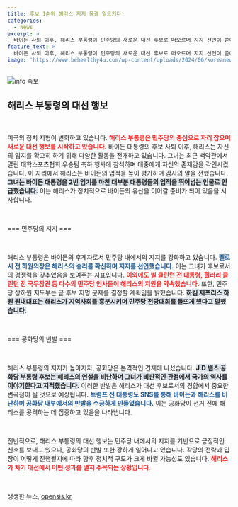 ```yaml
---
title: 후보 1순위 해리스 지지 물결 일으키다!
categories:
  - News
excerpt: >
  바이든 사퇴 이후, 해리스 부통령이 민주당의 새로운 대선 후보로 떠오르며 지지 선언이 쏟아지고 있습니다. 클린턴 부부부터 펠로시까지 강력한 지지 세력 확보로 대선 행보를 본격화한 해리스, 과연 그녀가 민주당을 이끌어 갈 수 있을까요?
feature_text: >
  바이든 사퇴 이후, 해리스 부통령이 민주당의 새로운 대선 후보로 떠오르며 지지 선언이 쏟아지고 있습니다. 클린턴 부부부터 펠로시까지 강력한 지지 세력 확보로 대선 행보를 본격화한 해리스, 과연 그녀가 민주당을 이끌어 갈 수 있을까요?
image: 'https://www.behealthy4u.com/wp-content/uploads/2024/06/koreanews.jpg'
---
```


<p><img src="https://www.behealthy4u.com/wp-content/uploads/2024/06/koreanews.jpg" alt="info 속보" /></p>

<h2 data-ke-size="size26">해리스 부통령의 대선 행보</h2>

<p data-ke-size="size16">&nbsp;</p>

<p>미국의 정치 지형이 변화하고 있습니다. <b><span style="color: #ee2323;">해리스 부통령은 민주당의 중심으로 자리 잡으며 새로운 대선 행보를 시작하고 있습니다.</span></b> 바이든 대통령의 후보 사퇴 이후, 해리스는 자신의 입지를 확고히 하기 위해 다양한 활동을 전개하고 있습니다. 그녀는 최근 백악관에서 열린 대학스포츠협회 우승팀 축하 행사에 참석하며 대중에게 자신의 존재감을 각인시켰습니다. 이 자리에서 해리스는 바이든의 업적을 높이 평가하며 감사의 말을 전했습니다. <b><span style="background-color: #21538527;">그녀는 바이든 대통령을 2번 임기를 마친 대부분 대통령들의 업적을 뛰어넘는 인물로 언급했습니다.</span></b> 이는 해리스가 정치적으로 바이든의 유산을 이어갈 준비가 되어 있음을 시사합니다.</p>

<p data-ke-size="size16">&nbsp;</p>

<p>=== 민주당의 지지 ===</p>

<p data-ke-size="size16">&nbsp;</p>

<p>해리스 부통령은 바이든의 후계자로서 민주당 내에서의 지지를 강화하고 있습니다. <b><span style="color: #1a5490;">펠로시 전 하원의장은 해리스의 승리를 확신하며 지지를 선언했습니다.</span></b> 이는 그녀가 후보로서의 경쟁력을 갖추었음을 보여주는 지표입니다. <b><span style="color: #ee2323;">이외에도 빌 클린턴 전 대통령, 힐러리 클린턴 전 국무장관 등 다수의 민주당 인사들이 해리스의 지원을 약속했습니다.</span></b> 또한, 민주당 상하원 지도부는 곧 후보 지명 문제를 결정할 계획임을 밝혔습니다. <b><span style="background-color: #21538527;">하킴 제프리스 하원 원내대표는 해리스가 지역사회를 흥분시키며 민주당 전당대회를 들뜨게 했다고 말했습니다.</span></b></p>

<p data-ke-size="size16">&nbsp;</p>

<p>=== 공화당의 반발 ===</p>

<p data-ke-size="size16">&nbsp;</p>

<p>해리스 부통령의 지지가 높아지자, 공화당은 본격적인 견제에 나섰습니다. <b><span style="background-color: #21538527;">J.D 밴스 공화당 부통령 후보는 해리스의 연설을 비난하며 그녀가 비판적인 관점에서 국가의 역사를 이야기한다고 지적했습니다.</span></b> 이러한 반발은 해리스가 대선 후보로서의 경합에서 중요한 변곡점이 될 것으로 예상됩니다. <b><span style="color: #1a5490;">트럼프 전 대통령도 SNS를 통해 바이든과 해리스를 비난하며 공화당 내부에서의 반발을 수긍하게 만들었습니다.</span></b> 이는 공화당이 선거 전에 해리스를 공격하는 데 집중하고 있음을 나타냅니다.</p>

<p data-ke-size="size16">&nbsp;</p>

<p>전반적으로, 해리스 부통령의 대선 행보는 민주당 내에서의 지지를 기반으로 긍정적인 신호를 보내고 있으나, 공화당의 반발 또한 강하게 일어나고 있습니다. 각당의 전략과 입장이 어떻게 진행될지에 따라 향후 정치적 구도가 크게 바뀔 가능성도 있습니다. <b><span style="color: #ee2323;">해리스가 차기 대선에서 어떤 성과를 낼지 주목되는 상황입니다.</span></b> </p>

<p data-ke-size="size16">&nbsp;</p>
생생한 뉴스, <a href="https://opensis.kr" rel="dofollow">opensis.kr</a>



